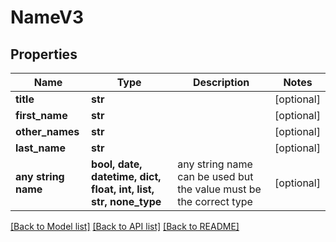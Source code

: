 # NameV3


## Properties
Name | Type | Description | Notes
------------ | ------------- | ------------- | -------------
**title** | **str** |  | [optional] 
**first_name** | **str** |  | [optional] 
**other_names** | **str** |  | [optional] 
**last_name** | **str** |  | [optional] 
**any string name** | **bool, date, datetime, dict, float, int, list, str, none_type** | any string name can be used but the value must be the correct type | [optional]

[[Back to Model list]](../README.md#documentation-for-models) [[Back to API list]](../README.md#documentation-for-api-endpoints) [[Back to README]](../README.md)


